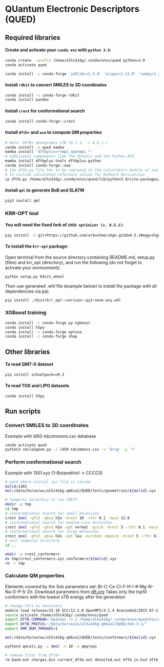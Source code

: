 # QUantum Electronic Descriptors (QUED)

## Required libraries

#### Create and activate your `conda env` with `python 3.9`:
```bash
conda create --prefix /home/alhi416g/.conda/envs/qued python=3.9
conda activate qued

conda install -c conda-forge 'joblib>=1.3.0' 'scipy>=1.11.0' 'numpy>1.23.0,<1.24.0' 'matplotlib>=3.7.0' 'scikit-learn>=1.5.0' 'typing-extensions>=4.7.0'
```

#### Install `rdkit` to convert SMILES to 3D coordinates
```bash
conda install -c conda-forge rdkit
conda install pandas
```

#### Install `crest` for conformational search
```bash
conda install conda-forge::crest
```

#### Install `dftb+` and `ase` to compute QM properties
```bash
# Note: DFTB+ downgrades xTB (6.7.1. -> 6.6.1.)
conda install -n qued mamba
mamba install 'dftbplus=*=mpi_openmpi_*'
# additional components like the dptools and the Python API
mamba install dftbplus-tools dftbplus-python
conda install conda-forge::ase
# the dftb.py file has to be replaced in the calculators module of ase
# to include calculated reference values for Hubbard Derivatives
cp dftb.py /home/alhi416g/.conda/envs/qued/lib/python3.9/site-packages/ase/calculators/dftb.py
```

#### Install `qml` to generate BoB and SLATM
```bash
pip3 install qml
```

### KRR-OPT tool

#### You will need the fixed fork of `SHGO optimizer (v. 0.5.1)`:
```bash
pip install -U git+https://github.com/arkochem/shgo.git@v0.5.1#egg=shgo
```

#### To install the `krr-opt` package: 
Open terminal from the source directory containing README.md, setup.py (files) 
and krr_opt (directory), and run the following (do not forget to activate your environment):
```bash
python setup.py bdist_wheel
```
Then use generated .whl file (example below) to install the package with all dependencies via pip:
```bash
pip install ./dist/krr_opt-<version>-py3-none-any.whl
```

### XGBoost training
```bash
conda install -c conda-forge py-xgboost
conda install h5py
conda install -c conda-forge optuna
conda install -c conda-forge shap
```

## Other libraries

#### To read QM7-X dataset
```bash
pip install schnetpack==0.3
```

#### To read TOX and LIPO datasets
```bash
conda install h5py
```

## Run scripts

### Convert SMILES to 3D coordinates
Example with ld50-tdcommons.csv database
```bash
conda activate qued
python3 smile2geom.py -i ld50-tdcommons.csv -x 'Drug' -y 'Y'
```

### Perform conformational search
Example with 1301.xyz (1-Butanethiol -> CCCCS)
```bash
# path where initial xyz file is stored
molid=1301
mol=/data/horse/ws/alhi416g-qmbio2/QUED/tests/geometries/${molid}.xyz

# temporal directory to run CREST
mkdir -p tmp
cd tmp
# conformational search for small molecules
crest $mol -gfn2 -gbsa h2o -mrest 10 -rthr 0.1 -ewin 12.0
# conformational search for medium-size molecules
crest $mol -gfn2 -gbsa h2o -opt normal -quick -mrest 5 -rthr 0.1 -ewin 12.0
# conformational search for large molecules
crest $mol -gfn2 -gbsa h2o -opt lax -norotmd -mquick -mrest 5 -rthr 0.1 -ewin 12.0
# exit temporal directory
cd ..

mkdir -p crest_conformers
mv tmp/crest_conformers.xyz conformers/${molid}.xyz
rm -r tmp
```

### Calculate QM properties
Elements covered by the 3ob parameters set: Br-C-Ca-Cl-F-H-I-K-Mg-N-Na-O-P-S-Zn. Download parameters from [dft.org](https://dftb.org/parameters/download.html#)
Takes only the top10 conformers with the lowest xTB energy after the generation
```bash
# change this as necessary
module load release/23.10 GCC/12.2.0 OpenMPI/4.1.4 Anaconda3/2023.07-2
source activate /home/alhi416g/.conda/envs/qued
export DFTB_COMMAND='mpiexec -n 1 /home/alhi416g/.conda/envs/qued/bin/dftb+'
export DFTB_PREFIX='/data/horse/ws/alhi416g-qmbio2/QUED/3ob-3-1/'
export OMP_NUM_THREADS=1

mol=/data/horse/ws/alhi416g-qmbio2/QUED/tests/conformers/${molid}.xyz

python3 qmcalc.py -i $mol -n 10 -o qmprops

# remove files from dftb+
rm band.out charges.bin current_dftb.out detailed.out dftb_in.hsd dftb_pin.hsd geo_end.gen
```


